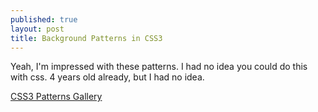 ```yaml
---
published: true
layout: post
title: Background Patterns in CSS3
---
```


Yeah, I'm impressed with these patterns. I had no idea you could do this with css. 4 years old already, but I had no idea.

[CSS3 Patterns Gallery](http://lea.verou.me/css3patterns/)
